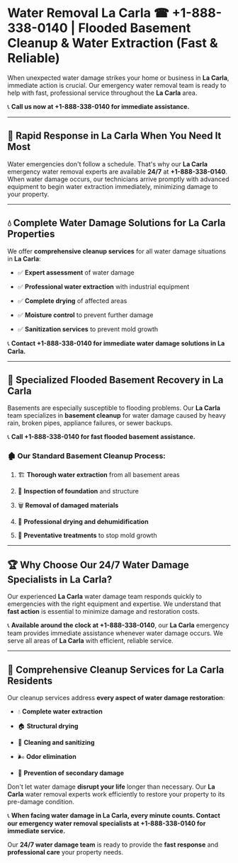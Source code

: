 # Water Removal La Carla ☎ +1-888-338-0140 | Flooded Basement Cleanup & Water Extraction (Fast & Reliable)

When unexpected water damage strikes your home or business in **La Carla**, immediate action is crucial. Our emergency water removal team is ready to help with fast, professional service throughout the **La Carla** area. 

📞 **Call us now at +1-888-338-0140 for immediate assistance.**
---
## 🚀 Rapid Response in La Carla When You Need It Most
Water emergencies don't follow a schedule. That's why our **La Carla** emergency water removal experts are available **24/7** at **+1-888-338-0140**. When water damage occurs, our technicians arrive promptly with advanced equipment to begin water extraction immediately, minimizing damage to your property.
---
## 💧 Complete Water Damage Solutions for La Carla Properties
We offer **comprehensive cleanup services** for all water damage situations in **La Carla**:
- ✅ **Expert assessment** of water damage  
- ✅ **Professional water extraction** with industrial equipment  
- ✅ **Complete drying** of affected areas  
- ✅ **Moisture control** to prevent further damage  
- ✅ **Sanitization services** to prevent mold growth  
📞 **Contact +1-888-338-0140 for immediate water damage solutions in La Carla.**
---
## 🌊 Specialized Flooded Basement Recovery in La Carla
Basements are especially susceptible to flooding problems. Our **La Carla** team specializes in **basement cleanup** for water damage caused by heavy rain, broken pipes, appliance failures, or sewer backups. 
📞 **Call +1-888-338-0140 for fast flooded basement assistance.**
### 🏚️ Our Standard Basement Cleanup Process:
1. 🏗️ **Thorough water extraction** from all basement areas  
2. 🔎 **Inspection of foundation** and structure  
3. 🗑️ **Removal of damaged materials**  
4. 💨 **Professional drying and dehumidification**  
5. 🚫 **Preventative treatments** to stop mold growth  
---
## 🏆 Why Choose Our 24/7 Water Damage Specialists in La Carla?
Our experienced **La Carla** water damage team responds quickly to emergencies with the right equipment and expertise. We understand that **fast action** is essential to minimize damage and restoration costs.
📞 **Available around the clock at +1-888-338-0140**, our **La Carla** emergency team provides immediate assistance whenever water damage occurs. We serve all areas of **La Carla** with efficient, reliable service.
---
## 🧹 Comprehensive Cleanup Services for La Carla Residents
Our cleanup services address **every aspect of water damage restoration**:
- 💧 **Complete water extraction**  
- 🏠 **Structural drying**  
- 🧼 **Cleaning and sanitizing**  
- 🌬️ **Odor elimination**  
- 🚫 **Prevention of secondary damage**  
Don't let water damage **disrupt your life** longer than necessary. Our **La Carla** water removal experts work efficiently to restore your property to its pre-damage condition.
📞 **When facing water damage in La Carla, every minute counts. Contact our emergency water removal specialists at +1-888-338-0140 for immediate service.**
Our **24/7 water damage team** is ready to provide the **fast response** and **professional care** your property needs.
